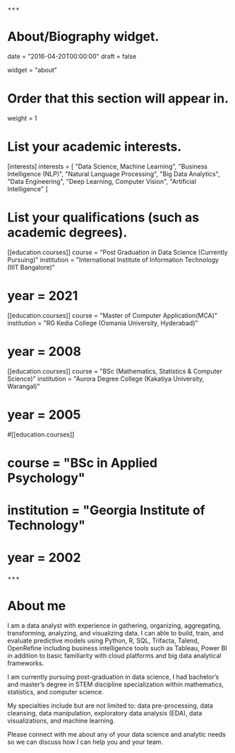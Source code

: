 +++
# About/Biography widget.

date = "2016-04-20T00:00:00"
draft = false

widget = "about"

# Order that this section will appear in.
weight = 1

# List your academic interests.
[interests]
interests = [
	"Data Science, Machine Learning",
  "Business Intelligence (NLP)",
	"Natural Language Processing",
	"Big Data Analytics",
  "Data Engineering",
	"Deep Learning, Computer Vision",
	"Artificial Intelligence"
  ]

# List your qualifications (such as academic degrees).
[[education.courses]]
  course = "Post Graduation in Data Science (Currently Pursuing)"
  institution = "International Institute of Information Technology (IIIT Bangalore)"
#  year = 2021

[[education.courses]]
  course = "Master of Computer Application(MCA)"
  institution = "RG Kedia College (Osmania University, Hyderabad)"
#  year = 2008

[[education.courses]]
  course = "BSc (Mathematics, Statistics & Computer Science)"
  institution = "Aurora Degree College (Kakatiya University, Warangal)"
#  year = 2005

#[[education.courses]]
#  course = "BSc in Applied Psychology"
#  institution = "Georgia Institute of Technology"
#  year = 2002
 
+++
  
# About me

I am a data analyst with experience in gathering, organizing, aggregating, transforming, analyzing, and visualizing data. I can able to build, train, and evaluate predictive models using Python, R, SQL, Trifacta, Talend, OpenRefine including business intelligence tools such as Tableau, Power BI in addition to basic familiarity with cloud platforms and big data analytical frameworks.

I am currently pursuing post-graduation in data science, I had bachelor’s and master’s degree in STEM discipline specialization within mathematics, statistics, and computer science.

My specialties include but are not limited to: data pre-processing, data cleansing, data manipulation, exploratory data analysis (EDA), data visualizations, and machine learning.

Please connect with me about any of your data science and analytic needs so we can discuss how I can help you and your team.


